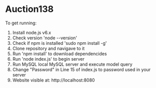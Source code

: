# Auction138

To get running:
1) Install node.js v6.x
2) Check version 'node --version'
3) Check if npm is installed 'sudo npm install -g'
4) Clone repository and navigave to it
5) Run 'npm install' to download dependencides
6) Run 'node index.js' to begin server
7) Run MySQL local MySQL server and execute model query
8) Change "Password" in Line 15 of index.js to password used in your server
9) Website visible at: http://localhost:8080